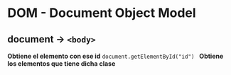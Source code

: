 # DOM - Document Object Model

## document -> `<body>`

**Obtiene el elemento con ese id** `document.getElementById("id") `
**Obtiene los elementos que tiene dicha clase** 